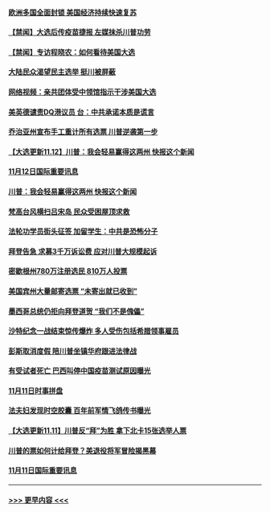 #### [欧洲多国全面封锁 美国经济持续快速复苏](../pages/prog202/a102985531.md?t=11130651) 
#### [【禁闻】大选后传疫苗捷报 左媒抹杀川普功劳](../pages/prog202/a102985507.md?t=11130651) 
#### [【禁闻】专访程晓农：如何看待美国大选](../pages/prog202/a102985497.md?t=11130651) 
#### [大陆民众渴望民主选举 挺川被屏蔽](../pages/prog202/a102985399.md?t=11130651) 
#### [网络视频：亲共团体受中领馆指示干涉美国大选](../pages/prog202/a102985389.md?t=11130651) 
#### [美英德谴责DQ港议员 台：中共承诺本质是谎言](../pages/prog202/a102985351.md?t=11130651) 
#### [乔治亚州宣布手工重计所有选票 川普逆袭第一步](../pages/prog202/a102984981.md?t=11130651) 
#### [【大选更新11.12】川普：我会轻易赢得这两州 快报这个新闻](../pages/prog202/a102984817.md?t=11130651) 
#### [11月12日国际重要讯息](../pages/prog202/a102985219.md?t=11130651) 
#### [川普：我会轻易赢得这两州 快报这个新闻](../pages/prog202/a102985196.md?t=11130651) 
#### [梵高台风横扫吕宋岛 民众受困屋顶求救](../pages/prog202/a102985151.md?t=11130651) 
#### [法轮功学员街头征签 加留学生：中共是恐怖分子](../pages/prog202/a102985089.md?t=11130651) 
#### [拜登告急 求募3千万诉讼费 应对川普大规模起诉](../pages/prog202/a102985067.md?t=11130651) 
#### [密歇根州780万注册选民 810万人投票](../pages/prog202/a102984989.md?t=11130651) 
#### [美国宾州大量邮寄选票 “未寄出就已收到”](../pages/prog202/a102984930.md?t=11130651) 
#### [墨西哥总统仍拒向拜登道贺 “我们不是傀儡”](../pages/prog202/a102984933.md?t=11130651) 
#### [沙特纪念一战结束惊传爆炸 多人受伤包括希腊领事雇员](../pages/prog202/a102984902.md?t=11130651) 
#### [彭斯取消度假 陪川普坐镇华府跟进法律战](../pages/prog202/a102984884.md?t=11130651) 
#### [有受试者死亡 巴西叫停中国疫苗测试原因曝光](../pages/prog202/a102984703.md?t=11130651) 
#### [11月11日时事拼盘](../pages/prog202/a102984744.md?t=11130651) 
#### [法夫妇发现时空胶囊 百年前军情飞鸽传书曝光](../pages/prog202/a102984395.md?t=11130651) 
#### [【大选更新11.11】川普反“拜”为胜 拿下北卡15张选举人票](../pages/prog202/a102983984.md?t=11130651) 
#### [川普的票如何计给拜登？美退役将军冒险揭黑幕](../pages/prog202/a102984319.md?t=11130651) 
#### [11月11日国际重要讯息](../pages/prog202/a102984298.md?t=11130651) 

----
#### [ >>> 更早内容 <<< ](../indexes/prog202-earlier.md)
